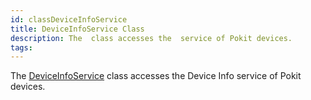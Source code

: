 ```yaml
---
id: classDeviceInfoService
title: DeviceInfoService Class
description: The  class accesses the  service of Pokit devices.
tags:
---
```

The [DeviceInfoService](classDeviceInfoService) class accesses the Device Info service of Pokit devices.




